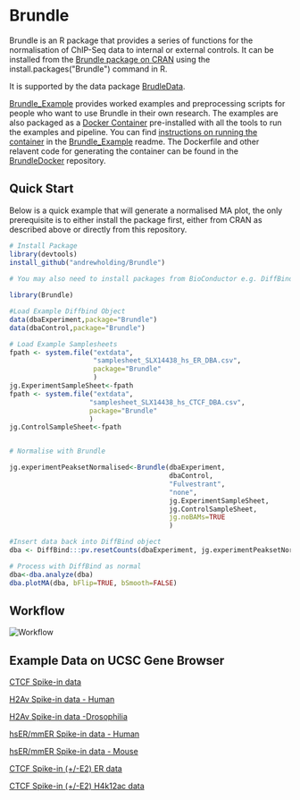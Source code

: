 # Brundle
Brundle is an R package that provides a series of functions for the normalisation of ChIP-Seq data
to internal or external controls. It can be installed from the [Brundle package on CRAN](https://CRAN.R-project.org/package=Brundle) using the install.packages("Brundle") command in R.

It is supported by the data package [BrudleData](https://github.com/andrewholding/BrundleData).

[Brundle_Example](https://github.com/andrewholding/Brundle_Example) provides worked examples and preprocessing scripts for people who want to use Brundle in their own research. The examples are also packaged as a [Docker Container](http://dockerhub.com/andrewholding/brundle) pre-installed with all the tools to run the examples and pipeline. You can find [instructions on running the container](https://github.com/andrewholding/Brundle_Example/blob/master/README.md#using-docker-container) in the [Brundle_Example](https://github.com/andrewholding/Brundle_Example/blob/master/README.md) readme. The Dockerfile and other relavent code for generating the container can be found in the [BrundleDocker](https://github.com/andrewholding/BrundleDocker) repository. 

## Quick Start

Below is a quick example that will generate a normalised MA plot, the only prerequisite is to either install the package first, either from CRAN as described above or directly from this repository. 

```R
# Install Package
library(devtools)
install_github("andrewholding/Brundle")
 
# You may also need to install packages from BioConductor e.g. DiffBind

library(Brundle)

#Load Example Diffbind Object
data(dbaExperiment,package="Brundle")
data(dbaControl,package="Brundle")

# Load Example Samplesheets
fpath <- system.file("extdata", 
                     "samplesheet_SLX14438_hs_ER_DBA.csv",
                     package="Brundle"
                     )
jg.ExperimentSampleSheet<-fpath
fpath <- system.file("extdata", 
                    "samplesheet_SLX14438_hs_CTCF_DBA.csv",
                    package="Brundle"
                    )
jg.ControlSampleSheet<-fpath


# Normalise with Brundle

jg.experimentPeaksetNormalised<-Brundle(dbaExperiment,
                                        dbaControl,
                                        "Fulvestrant",
                                        "none",
                                        jg.ExperimentSampleSheet,
                                        jg.ControlSampleSheet,
                                        jg.noBAMs=TRUE
                                        )

#Insert data back into DiffBind object
dba <- DiffBind:::pv.resetCounts(dbaExperiment, jg.experimentPeaksetNormalised)

# Process with DiffBind as normal
dba<-dba.analyze(dba)
dba.plotMA(dba, bFlip=TRUE, bSmooth=FALSE)

```
## Workflow

![Workflow](https://cdn.rawgit.com/andrewholding/Brundle_Example/master/images/workflow.svg)

## Example Data on UCSC Gene Browser
[CTCF Spike-in data](http://genome.ucsc.edu/cgi-bin/hgTracks?hgS_doOtherUser=submit&hgS_otherUserName=andrewholding&hgS_otherUserSessionName=Brundle)

[H2Av Spike-in data - Human](https://genome.ucsc.edu/cgi-bin/hgTracks?hgS_doOtherUser=submit&hgS_otherUserName=andrewholding&hgS_otherUserSessionName=ER%2FH2av)

[H2Av Spike-in data -Drosophilia](https://genome.ucsc.edu/cgi-bin/hgTracks?hgS_doOtherUser=submit&hgS_otherUserName=andrewholding&hgS_otherUserSessionName=ER%2FH2av%20dm3)

[hsER/mmER Spike-in data - Human](https://genome.ucsc.edu/cgi-bin/hgTracks?hgS_doOtherUser=submit&hgS_otherUserName=andrewholding&hgS_otherUserSessionName=hsER%2FmmER)

[hsER/mmER Spike-in data - Mouse](https://genome.ucsc.edu/cgi-bin/hgTracks?hgS_doOtherUser=submit&hgS_otherUserName=andrewholding&hgS_otherUserSessionName=HsER%2FmmER%20mm9)

[CTCF Spike-in (+/-E2) ER data](https://genome.ucsc.edu/cgi-bin/hgTracks?hgS_doOtherUser=submit&hgS_otherUserName=andrewholding&hgS_otherUserSessionName=ER%2FCTCF)

[CTCF Spike-in (+/-E2) H4k12ac data](https://genome.ucsc.edu/cgi-bin/hgTracks?hgS_doOtherUser=submit&hgS_otherUserName=andrewholding&hgS_otherUserSessionName=H4K12ac%2FCTCF)

